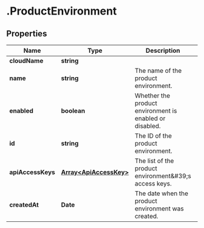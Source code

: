 # .ProductEnvironment

## Properties

Name | Type | Description | Notes
------------ | ------------- | ------------- | -------------
**cloudName** | **string** |  | [optional] 
**name** | **string** | The name of the product environment. | [optional] 
**enabled** | **boolean** | Whether the product environment is enabled or disabled. | [optional] 
**id** | **string** | The ID of the product environment. | [optional] 
**apiAccessKeys** | [**Array&lt;ApiAccessKey&gt;**](ApiAccessKey.md) | The list of the product environment\&#39;s access keys. | [optional] 
**createdAt** | **Date** | The date when the product environment was created. | [optional] 


